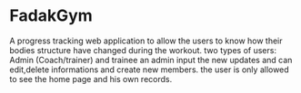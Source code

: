 # FadakGym
A progress tracking web application to allow the users to know how their bodies structure have changed during the workout.
two types of users: Admin (Coach/trainer) and trainee 
an admin input the new updates and can edit,delete informations and create new members.
the user is only allowed to see the home page and his own records.
